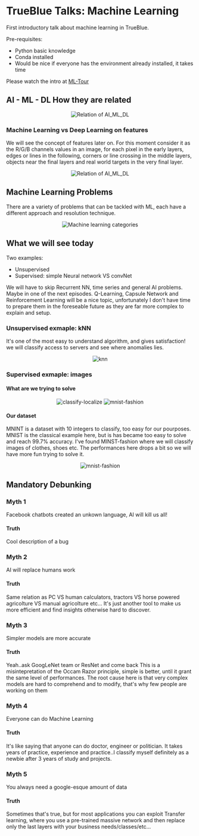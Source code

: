 # TrueBlue Talks: Machine Learning

First introductory talk about machine learning in TrueBlue.

Pre-requisites:
 - Python basic knowledge
 - Conda installed
 - Would be nice if everyone has the environment already installed, it takes time

Please watch the intro at [ML-Tour](https://sabau.github.io/ml-tour/)

## AI - ML - DL How they are related

<p align="center">
  <img alt="Relation of AI_ML_DL" src="./images/ai_ml_dl.png">
</p>

### Machine Learning vs Deep Learning on features

We will see the concept of features later on. 
For this moment consider it as the R/G/B channels values in an image, for each pixel in the early layers, edges or lines in the following, corners or line crossing in the middle layers, objects near the final layers and real world targets in the very final layer.

<p align="center">
  <img alt="Relation of AI_ML_DL" src="./images/machine-learning-vs-deep-learning.png">
</p>

## Machine Learning Problems

There are a variety of problems that can be tackled with ML, each have a different approach and resolution technique.

<p align="center">
  <img alt="Machine learning categories" src="./images/ml_problems.jpg">
</p>

## What we will see today

Two examples:
- Unsupervised
- Supervised: simple Neural network VS convNet

We will have to skip Recurrent NN, time series and general AI problems. Maybe in one of the next episodes.
Q-Learning, Capsule Network and Reinforcement Learning will be a nice topic, unfortunately I don't have time to prepare them in the foreseable future as they are far more complex to explain and setup.

### Unsupervised exmaple: kNN

It's one of the most easy to understand algorithm, and gives satisfaction! we will classify access to servers and see where anomalies lies.

<p align="center">
  <img alt="knn" src="./images/knn.gif">
</p>

### Supervised exmaple: images

#### What are we trying to solve

<p align="center">
  <img alt="classify-localize" src="./images/Classification_Localization.png">
  <img alt="mnist-fashion" src="./images/Detection_segmentation.png">
</p>

#### Our dataset

MNINT is a dataset with 10 integers to classify, too easy for our pourposes.
MNIST is the classical example here, but is has became too easy to solve and reach 99.7% accuracy.
I've found MINST-fashion where we will classify images of clothes, shoes etc. The performances here drops a bit so we will have more fun trying to solve it.

<p align="center">
  <img alt="mnist-fashion" src="./images/mnist_fashion-embeddings.gif">
</p>


## Mandatory Debunking

### Myth 1

Facebook chatbots created an unkown language, AI will kill us all!

#### Truth

Cool description of a bug

### Myth 2

AI will replace humans work

#### Truth

Same relation as PC VS human calculators, tractors VS horse powered agricolture VS manual agricolture etc...
It's just another tool to make us more efficient and find insights otherwise hard to discover.

### Myth 3

Simpler models are more accurate

#### Truth

Yeah..ask GoogLeNet team or ResNet and come back
This is a misintepretation of the Occam Razor principle, simple is better, until it grant the same level of performances.
The root cause here is that very complex models are hard to comprehend and to modify, that's why few people are working on them

### Myth 4

Everyone can do Machine Learning

#### Truth

It's like saying that anyone can do doctor, engineer or politician.
It takes years of practice, experience and practice..I classify myself definitely as a newbie after 3 years of study and projects.


### Myth 5

You always need a google-esque amount of data

#### Truth

Sometimes that's true, but for most applications you can exploit Transfer learning, where you use a pre-trained massive network and then replace only the last layers with your business needs/classes/etc...

